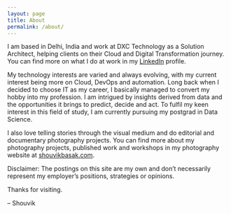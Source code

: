 ```yaml
---
layout: page
title: About
permalink: /about/
---
```


I am based in Delhi, India and work at DXC Technology as a Solution Architect, helping clients on their Cloud and Digital Transformation journey. You can find more on what I do at work in my [LinkedIn](https://www.linkedin.com/in/shouvikbasak/) profile.

My technology interests are varied and always evolving, with my current interest being more on Cloud, DevOps and automation. Long back when I decided to choose IT as my career, I basically managed to convert my hobby into my profession. I am intrigued by insights derived from data and the opportunities it brings to predict, decide and act. To fulfil my keen interest in this field of study, I am currently pursuing my postgrad in Data Science.

I also love telling stories through the visual medium and do editorial and documentary photography projects. You can find more about my photography projects, published work and workshops in my photography website at [shouvikbasak.com](https://www.shouvikbasak.com/).

Disclaimer: The postings on this site are my own and don’t necessarily represent my employer’s positions, strategies or opinions.

Thanks for visiting.

– Shouvik
